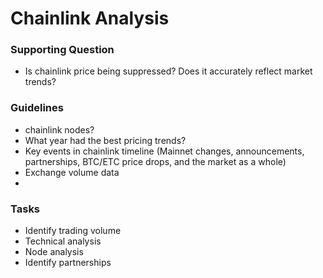 # Chainlink Analysis

### Supporting Question
- Is chainlink price being suppressed? Does it accurately reflect market trends?

### Guidelines
- chainlink nodes?
- What year had the best pricing trends?
- Key events in chainlink timeline (Mainnet changes, announcements, partnerships, BTC/ETC price drops, and the market as a whole)
- Exchange volume data
- 
### Tasks
- Identify trading volume 
- Technical analysis
- Node analysis
- Identify partnerships




